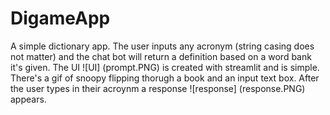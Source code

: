 # DigameApp
A simple dictionary app. The user inputs any acronym (string casing does not matter) and the chat bot will return a definition based on a word bank it's given. The UI ![UI] (prompt.PNG) is created with streamlit and is simple. There's a gif of snoopy flipping thorugh a book and an input text box. After the user types in their acroynm a response ![response] (response.PNG) appears.
